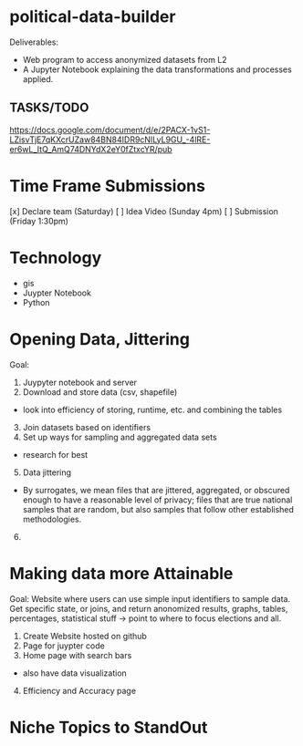 # political-data-builder

Deliverables: 
- Web program to access anonymized datasets from L2 
- A Jupyter Notebook explaining the data transformations and processes applied.



## TASKS/TODO 
https://docs.google.com/document/d/e/2PACX-1vS1-LZisvTjE7qKXcrUZaw84BN84IDR9cNILyL9GU_-4lRE-er6wL_ItQ_AmQ74DNYdX2eY0fZtxcYR/pub

# Time Frame Submissions
[x] Declare team (Saturday) 
[ ] Idea Video (Sunday 4pm)
[ ] Submission (Friday 1:30pm) 


# Technology 
- gis
- Juypter Notebook 
- Python

# Opening Data, Jittering 
Goal: 

1. Juypyter notebook and server
2. Download and store data (csv, shapefile)
- look into efficiency of storing, runtime, etc. and combining the tables 
3. Join datasets based on identifiers
4. Set up ways for sampling and aggregated data sets
- research for best
5. Data jittering 
- By surrogates, we mean files that are jittered, aggregated, or obscured enough to have a reasonable level of privacy; files that are true national samples that are random, but also samples that follow other established methodologies.
6. 

# Making data more Attainable 
Goal: Website where users can use simple input identifiers to sample data. Get specific state, or joins, and return anonomized results, graphs, tables, percentages, statistical stuff -> point to where to focus elections and all. 

1. Create Website hosted on github
2. Page for juypter code
3. Home page with search bars 
- also have data visualization 
4. Efficiency and Accuracy page

# Niche Topics to StandOut


